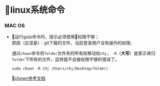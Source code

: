 # linux系统命令
### MAC OS  

- 运行gulp命令时，提示必须使用权限不够；   
  原因（应该是）：git下载的文件，当前登录用户没有操作的权限;  
  
  通过`chown`命令将`folder`文件夹的所有权移动给`chj`， `-R`（<b>大写</b>）是表示递归`folder`下所有的文件，这样就不会报权限不够的错误了。
  ``` 
  sudo chown -R chj /Users/chj/Desktop/folder/
  ```
  [chown参考文档](http://man.linuxde.net/chmod)


 